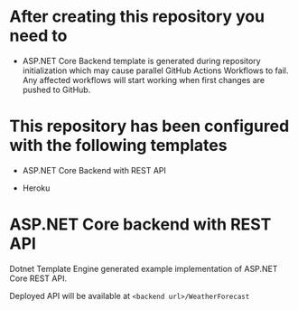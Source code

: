 
# After creating this repository you need to

- ASP.NET Core Backend template is generated during repository initialization which may cause parallel GitHub Actions Workflows to fail. Any affected workflows will start working when first changes are pushed to GitHub.



# This repository has been configured with the following templates

- ASP.NET Core Backend with REST API

- Heroku

# ASP.NET Core backend with REST API

Dotnet Template Engine generated example implementation of ASP.NET Core REST API.

Deployed API will be available at ```<backend url>/WeatherForecast```
